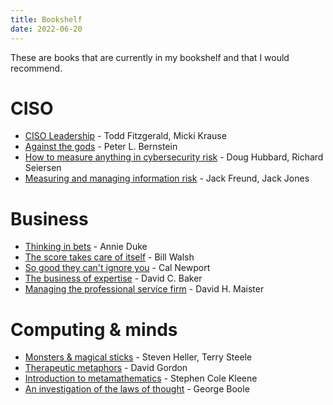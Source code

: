 ```yaml
---
title: Bookshelf
date: 2022-06-20
---
```


These are books that are currently in my bookshelf and that I would recommend.

# CISO

- [CISO Leadership](https://www.amazon.com/CISO-Leadership-Essential-Principles-Success/dp/0849379431) - Todd Fitzgerald, Micki Krause
- [Against the gods](https://www.amazon.com/Against-Gods-Remarkable-Story-Risk/dp/0471295639) - Peter L. Bernstein
- [How to measure anything in cybersecurity risk](https://www.amazon.com/How-Measure-Anything-Cybersecurity-Risk/dp/1119085292) - Doug Hubbard, Richard Seiersen
- [Measuring and managing information risk](https://www.amazon.com/Measuring-Managing-Information-Risk-Approach/dp/0124202314) - Jack Freund, Jack Jones

# Business

- [Thinking in bets](https://www.amazon.com/Thinking-Bets-Making-Smarter-Decisions/dp/0735216371) - Annie Duke
- [The score takes care of itself](https://www.amazon.com/Score-Takes-Care-Itself-Philosophy/dp/1591843472) - Bill Walsh
- [So good they can't ignore you](https://www.amazon.com/Good-They-Cant-Ignore-You/dp/1455509124) - Cal Newport
- [The business of expertise](https://www.amazon.com/Business-Expertise-Entrepreneurial-Experts-Convert/dp/1605440604) - David C. Baker
- [Managing the professional service firm](https://www.amazon.com/Managing-Professional-Service-David-Maister/dp/0684834316) - David H. Maister

# Computing & minds

- [Monsters & magical sticks](https://www.amazon.com/Monsters-Magical-Sticks-Theres-Hypnosis-ebook/dp/B007WMOMXU) - Steven Heller, Terry Steele
- [Therapeutic metaphors](https://www.amazon.com/Therapeutic-Metaphors-Helping-Through-Looking/dp/1521227624) - David Gordon
- [Introduction to metamathematics](https://www.amazon.com/Introduction-Metamathematics-Bibliotheca-Mathematica-Kleene/dp/0720421039) - Stephen Cole Kleene
- [An investigation of the laws of thought](https://www.amazon.com/investigation-LAWS-THOUGHT-mathematical-probabilities/dp/B09LZSM314) - George Boole
